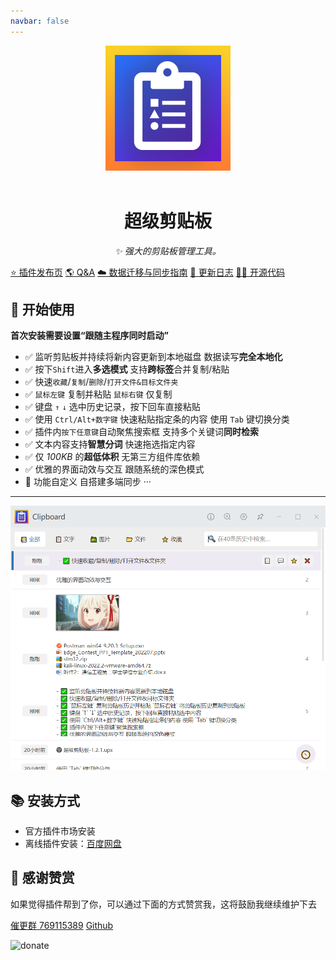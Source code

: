 ```yaml
---
navbar: false
---
```


<div align="center">
  <img src="./assets/logo.png" alt="logo" />
  <br></br>
  <h1>超级剪贴板</h1>
  <i>✨ 强大的剪贴板管理工具。</i>
</div>

[⭐ 插件发布页](https://yuanliao.info/d/5722/29)
[🌎 Q&A](./statement/README.md)
[☁️ 数据迁移与同步指南](./guide/README.md)
[🚚 更新日志](./log/README.md)
[👨‍💻 开源代码](https://github.com/ZiuChen/ClipboardManager)

## 🔰 开始使用

**首次安装需要设置“跟随主程序同时启动”**

- ✅ 监听剪贴板并持续将新内容更新到本地磁盘 数据读写**完全本地化**
- ✅ 按下`Shift`进入**多选模式** 支持**跨标签**合并复制/粘贴
- ✅ 快速`收藏`/`复制`/`删除`/`打开文件&目标文件夹`
- ✅ `鼠标左键` 复制并粘贴 `鼠标右键` 仅复制
- ✅ 键盘 `↑` `↓` 选中历史记录，按下回车直接粘贴
- ✅ 使用 `Ctrl/Alt+数字键` 快速粘贴指定条的内容 使用 `Tab` 键切换分类
- ✅ 插件内`按下任意键`自动聚焦搜索框 支持多个关键词**同时检索**
- ✅ 文本内容支持**智慧分词** 快速拖选指定内容
- ✅ 仅 *100KB* 的**超低体积** 无第三方组件库依赖
- ✅ 优雅的界面动效与交互 跟随系统的深色模式
- 🎁 功能自定义 自搭建多端同步 ···

--------

![](./assets/img1.png)

## 📚 安装方式

- 官方插件市场安装
- 离线插件安装：[百度网盘](https://pan.baidu.com/s/14GJIXWDU2F4jsqDDq73aFg?pwd=Ziuc)

## 💝 感谢赞赏

如果觉得插件帮到了你，可以通过下面的方式赞赏我，这将鼓励我继续维护下去

[催更群 769115389](https://qm.qq.com/cgi-bin/qm/qr?k=9qfHKTaQuWqYN1ys1yiQPdJ4iIlHwgL5&jump_from=webapi)  [Github](https://github.com/ZiuChen)

![donate](https://gcore.jsdelivr.net/gh/ZiuChen/ZiuChen/donate.png)